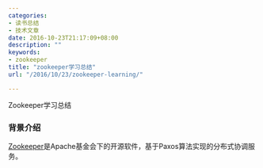 ```yaml
---
categories:
- 读书总结
- 技术文章
date: 2016-10-23T21:17:09+08:00
description: ""
keywords:
- zookeeper
title: "zookeeper学习总结"
url: "/2016/10/23/zookeeper-learning/"

---
```


Zookeeper学习总结

### 背景介绍
[Zookeeper](http://zookeeper.apache.org/)是Apache基金会下的开源软件，基于Paxos算法实现的分布式协调服务。

